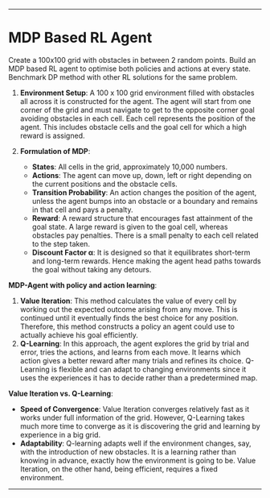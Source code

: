 
---

# MDP Based RL Agent

Create a 100x100 grid with obstacles in between 2 random points. Build an MDP based RL agent to optimise both policies and actions at every state. Benchmark DP method with other RL solutions for the same problem.


1. **Environment Setup**:
   A 100 x 100 grid environment filled with obstacles all across it is constructed for the agent. The agent will start from one corner of the grid and must navigate to get to the opposite corner goal avoiding obstacles in each cell. Each cell represents the position of the agent. This includes obstacle cells and the goal cell for which a high reward is assigned.

2. **Formulation of MDP**:
   - **States**: All cells in the grid, approximately 10,000 numbers.
   - **Actions**: The agent can move up, down, left or right depending on the current positions and the obstacle cells.
   - **Transition Probability**: An action changes the position of the agent, unless the agent bumps into an obstacle or a boundary and remains in that cell and pays a penalty.
   - **Reward**: A reward structure that encourages fast attainment of the goal state. A large reward is given to the goal cell, whereas obstacles pay penalties. There is a small penalty to each cell related to the step taken.
   - **Discount Factor α**: It is designed so that it equilibrates short-term and long-term rewards. Hence making the agent head paths towards the goal without taking any detours.


**MDP-Agent with policy and action learning**:
1. **Value Iteration**: This method calculates the value of every cell by working out the expected outcome arising from any move. This is continued until it eventually finds the best choice for any position. Therefore, this method constructs a policy an agent could use to actually achieve his goal efficiently.
2. **Q-Learning**: In this approach, the agent explores the grid by trial and error, tries the actions, and learns from each move. It learns which action gives a better reward after many trials and refines its choice. Q-Learning is flexible and can adapt to changing environments since it uses the experiences it has to decide rather than a predetermined map.

**Value Iteration vs. Q-Learning**:
   - **Speed of Convergence**: Value Iteration converges relatively fast as it works under full information of the grid. However, Q-Learning takes much more time to converge as it is discovering the grid and learning by experience in a big grid.
   - **Adaptability**: Q-learning adapts well if the environment changes, say, with the introduction of new obstacles. It is a learning rather than knowing in advance, exactly how the environment is going to be. Value Iteration, on the other hand, being efficient, requires a fixed environment.

---
